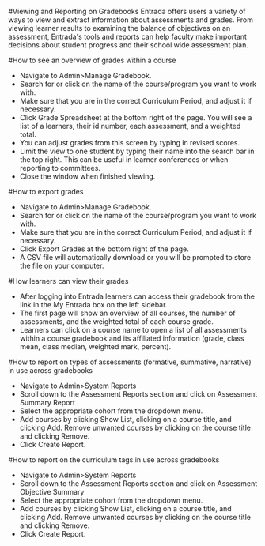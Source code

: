 #Viewing and Reporting on Gradebooks
Entrada offers users a variety of ways to view and extract information about assessments and grades.  From viewing learner results to examining the balance of objectives on an assessment, Entrada's tools and reports can help faculty make important decisions about student progress and their school wide assessment plan.

#How to see an overview of grades within a course
* Navigate to Admin>Manage Gradebook.
* Search for or click on the name of the course/program you want to work with.
* Make sure that you are in the correct Curriculum Period, and adjust it if necessary.
* Click Grade Spreadsheet at the bottom right of the page.  You will see a list of a learners, their id number, each assessment, and a weighted total.
* You can adjust grades from this screen by typing in revised scores.
* Limit the view to one student by typing their name into the search bar in the top right. This can be useful in learner conferences or when reporting to committees.
* Close the window when finished viewing.

#How to export grades
* Navigate to Admin>Manage Gradebook.
* Search for or click on the name of the course/program you want to work with.
* Make sure that you are in the correct Curriculum Period, and adjust it if necessary.
* Click Export Grades at the bottom right of the page.
* A CSV file will automatically download or you will be prompted to store the file on your computer.

#How learners can view their grades
* After logging into Entrada learners can access their gradebook from the link in the My Entrada box on the left sidebar.
* The first page will show an overview of all courses, the number of assessments, and the weighted total of each course grade.
* Learners can click on a course name to open a list of all assessments within a course gradebook and its affiliated information (grade, class mean, class median, weighted mark, percent).

#How to report on types of assessments (formative, summative, narrative) in use across gradebooks
* Navigate to Admin>System Reports
* Scroll down to the Assessment Reports section and click on Assessment Summary Report
* Select the appropriate cohort from the dropdown menu.
* Add courses by clicking Show List, clicking on a course title, and clicking Add.  Remove unwanted courses by clicking on the course title and clicking Remove.
* Click Create Report.

#How to report on the curriculum tags in use across gradebooks
* Navigate to Admin>System Reports
* Scroll down to the Assessment Reports section and click on Assessment Objective Summary
* Select the appropriate cohort from the dropdown menu.
* Add courses by clicking Show List, clicking on a course title, and clicking Add.  Remove unwanted courses by clicking on the course title and clicking Remove.
* Click Create Report.
